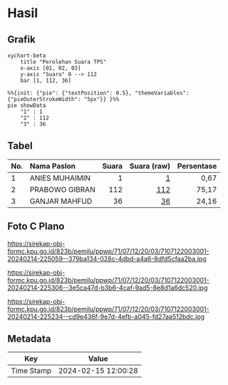 # Hasil

## Grafik

```mermaid
xychart-beta
    title "Perolehan Suara TPS"
    x-axis [01, 02, 03]
    y-axis "Suara" 0 --> 112
    bar [1, 112, 36]
```

```mermaid
%%{init: {"pie": {"textPosition": 0.5}, "themeVariables": {"pieOuterStrokeWidth": "5px"}} }%%
pie showData
    "1" : 1
    "2" : 112
    "3" : 36
```

## Tabel

| No. | Nama Paslon    | Suara | Suara (raw) | Persentase |
|:--- |:-------------- | -----:| -----------:| ----------:|
| 1   | ANIES MUHAIMIN | 1     | [1][p-1]    | 0,67       |
| 2   | PRABOWO GIBRAN | 112   | [112][p-2]  | 75,17      |
| 3   | GANJAR MAHFUD  | 36    | [36][p-3]   | 24,16      |


[p-1]: https://github.com/gigit-pemilu/pemilu-2024-71-sulawesi-utara/blob/main/pilpres/hitung-suara/sub/71-sulawesi-utara/sub/07-minahasa-tenggara/sub/12-ratahan-timur/sub/2003-wioi-dua/sub/001-tps/sub/paslon-1.txt
[p-2]: https://github.com/gigit-pemilu/pemilu-2024-71-sulawesi-utara/blob/main/pilpres/hitung-suara/sub/71-sulawesi-utara/sub/07-minahasa-tenggara/sub/12-ratahan-timur/sub/2003-wioi-dua/sub/001-tps/sub/paslon-2.txt
[p-3]: https://github.com/gigit-pemilu/pemilu-2024-71-sulawesi-utara/blob/main/pilpres/hitung-suara/sub/71-sulawesi-utara/sub/07-minahasa-tenggara/sub/12-ratahan-timur/sub/2003-wioi-dua/sub/001-tps/sub/paslon-3.txt

## Foto C Plano

https://sirekap-obj-formc.kpu.go.id/823b/pemilu/ppwp/71/07/12/20/03/7107122003001-20240214-225059--379ba134-028c-4dbd-a4a6-8dfd5cfaa2ba.jpg

https://sirekap-obj-formc.kpu.go.id/823b/pemilu/ppwp/71/07/12/20/03/7107122003001-20240214-225306--3e5ca47d-b3b6-4caf-9ad5-8e8d1a6dc520.jpg

https://sirekap-obj-formc.kpu.go.id/823b/pemilu/ppwp/71/07/12/20/03/7107122003001-20240214-225234--cd9e436f-9e7d-4efb-a045-fd27aa512bdc.jpg


## Metadata

| Key        | Value               |
| ---------- | ------------------- |
| Time Stamp | 2024-02-15 12:00:28 |




